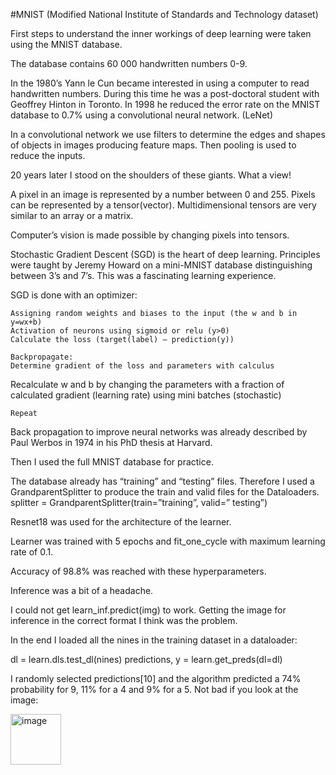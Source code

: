 #MNIST (Modified National Institute of Standards and Technology dataset)

First steps to understand the inner workings of deep learning were taken using the MNIST database.

The database contains 60 000 handwritten numbers 0-9.

In the 1980’s Yann le Cun became interested in using a computer to read handwritten numbers.  During this time he was a post-doctoral student with Geoffrey Hinton in Toronto. In 1998 he reduced the error rate on the MNIST database to 0.7% using a convolutional neural network. (LeNet)

In a convolutional network we use filters to determine the edges and shapes of objects in images producing feature maps. Then pooling is used to reduce the inputs.

20 years later I stood on the shoulders of these giants. What a view!

A pixel in an image is represented by a number between 0 and 255. Pixels can be represented by a tensor(vector).  Multidimensional tensors are very similar to an array or a matrix.  

Computer’s vision is made possible by changing pixels into tensors.

Stochastic Gradient Descent (SGD) is the heart of deep learning. Principles were taught by Jeremy Howard on a mini-MNIST database distinguishing between 3’s and 7’s. This was a fascinating learning experience.

SGD is done with an optimizer:

	Assigning random weights and biases to the input (the w and b in y=wx+b)
	Activation of neurons using sigmoid or relu (y>0)
	Calculate the loss (target(label) – prediction(y))

	Backpropagate:
	Determine gradient of the loss and parameters with calculus
Recalculate w and b by changing the parameters with a fraction of calculated gradient (learning rate) using mini batches (stochastic)

	Repeat

Back propagation to improve neural networks was already described by Paul Werbos in 1974 in his PhD thesis at Harvard.


Then I used the full MNIST database for practice.

The database already has “training” and “testing” files. Therefore I used a GrandparentSplitter to produce the train and valid files for the Dataloaders.
splitter = GrandparentSplitter(train=”training”, valid=” testing”)

Resnet18 was used for the architecture of the learner.

Learner was trained with 5 epochs and fit_one_cycle with maximum learning rate of 0.1.

Accuracy of 98.8% was reached with these hyperparameters.

Inference was a bit of a headache.

I could not get learn_inf.predict(img) to work. Getting the image for inference in the correct format  I think was the problem.

In the end I loaded all the nines in the training dataset in a dataloader:

dl = learn.dls.test_dl(nines)
predictions, y = learn.get_preds(dl=dl)

I randomly selected predictions[10] and the algorithm predicted a 74% probability for 9, 11% for a 4 and 9% for a 5. Not bad if you look at the image:
 
<img width="81" alt="image" src="https://user-images.githubusercontent.com/67821144/126980185-835f26ac-afa6-4dea-ba64-44d9c905f450.png">

